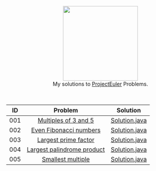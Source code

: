 <p align="center">
  <a href="https://projecteuler.net">
     <img height=200 src="https://projecteuler.net/images/euler_portrait.png">
  </a>
  <br> My solutions to <a href="https://projecteuler.net"> ProjectEuler</a> Problems.
  </a>  
</p>
<br>

| ID  |               Problem                                      |   Solution                            |
|:---:|:----------------------------------------------------------:|:-------------------------------------:|
| 001 | [Multiples of 3 and 5](https://projecteuler.net/problem=1) |[Solution.java](https://github.com/Kujyo/ProjectEuler/blob/master/Problem01/Solution.java)|
| 002 | [Even Fibonacci numbers](https://projecteuler.net/problem=2) |[Solution.java](https://github.com/Kujyo/ProjectEuler/blob/master/Problem02/Solution.java)|
| 003 | [Largest prime factor](https://projecteuler.net/problem=3) |[Solution.java](https://github.com/Kujyo/ProjectEuler/blob/master/Problem03/Solution.java)|
| 004 | [Largest palindrome product](https://projecteuler.net/problem=4) |[Solution.java](https://github.com/Kujyo/ProjectEuler/blob/master/Problem04/Solution.java)|
| 005 | [Smallest multiple](https://projecteuler.net/problem=5) |[Solution.java](https://github.com/Kujyo/ProjectEuler/blob/master/Problem05/Solution.java)|
